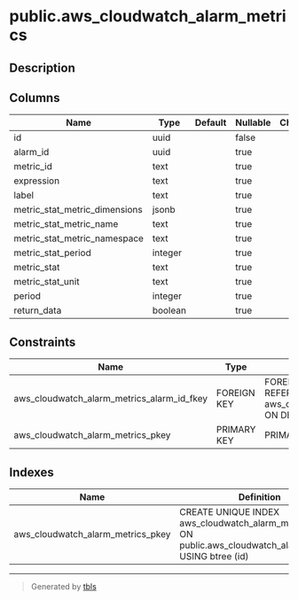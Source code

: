 # public.aws_cloudwatch_alarm_metrics

## Description

## Columns

| Name | Type | Default | Nullable | Children | Parents | Comment |
| ---- | ---- | ------- | -------- | -------- | ------- | ------- |
| id | uuid |  | false |  |  |  |
| alarm_id | uuid |  | true |  | [public.aws_cloudwatch_alarms](public.aws_cloudwatch_alarms.md) |  |
| metric_id | text |  | true |  |  |  |
| expression | text |  | true |  |  |  |
| label | text |  | true |  |  |  |
| metric_stat_metric_dimensions | jsonb |  | true |  |  |  |
| metric_stat_metric_name | text |  | true |  |  |  |
| metric_stat_metric_namespace | text |  | true |  |  |  |
| metric_stat_period | integer |  | true |  |  |  |
| metric_stat | text |  | true |  |  |  |
| metric_stat_unit | text |  | true |  |  |  |
| period | integer |  | true |  |  |  |
| return_data | boolean |  | true |  |  |  |

## Constraints

| Name | Type | Definition |
| ---- | ---- | ---------- |
| aws_cloudwatch_alarm_metrics_alarm_id_fkey | FOREIGN KEY | FOREIGN KEY (alarm_id) REFERENCES aws_cloudwatch_alarms(id) ON DELETE CASCADE |
| aws_cloudwatch_alarm_metrics_pkey | PRIMARY KEY | PRIMARY KEY (id) |

## Indexes

| Name | Definition |
| ---- | ---------- |
| aws_cloudwatch_alarm_metrics_pkey | CREATE UNIQUE INDEX aws_cloudwatch_alarm_metrics_pkey ON public.aws_cloudwatch_alarm_metrics USING btree (id) |

---

> Generated by [tbls](https://github.com/k1LoW/tbls)

